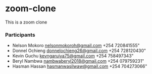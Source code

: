# zoom-clone

This is a zoom clone

### Participants

- Nelson Mokoro nelsonmokoroh@gmail.com +254 720841555"
- Donnel Ochieng donnelochieng26@gmail.com +254 728120430"
- Kevin Guchu kevngaruiya75@gmail.com +254 758497343"
- Beryl Nambwa nambwaberyl2018@gmail.com +254 079759231"
- Hasman Hassan hasmanwasilwaw@gmail.com +254 704273066"
